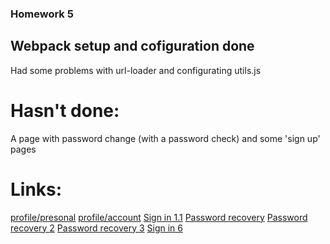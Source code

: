 ### Homework 5

## Webpack setup and cofiguration done 

Had some problems with url-loader and configurating utils.js

# Hasn't done:

A page with password change (with a password check) and some 'sign up' pages

# Links:

[profile/presonal](https://gemofort.github.io/db2_hw5/)
[profile/account](https://gemofort.github.io/db2_hw5/mainpage2.html)
[Sign in 1.1](https://gemofort.github.io/db2_hw5/sign_in.html)
[Password recovery](https://gemofort.github.io/db2_hw5/passwd_rec.html)
[Password recovery 2](https://gemofort.github.io/db2_hw5/passwd_rec2.html)
[Password recovery 3](https://gemofort.github.io/db2_hw5/passwd_reset.html)
[Sign in 6](https://gemofort.github.io/db2_hw5/act_acc_mail.html)